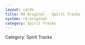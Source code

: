 ```yaml
---
layout: cards
title: R4 Original - Spirit Tracks
system: r4-original
category: Spirit Tracks
---
```

<div class="alert alert-secondary mb-4"><span class="i18n innerHTML-category">Category: </span><span class="i18n innerHTML-cat-Spirit Tracks">Spirit Tracks</span></div>
